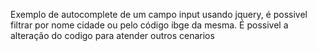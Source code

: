 Exemplo de autocomplete de um campo input usando jquery, é possivel filtrar por nome cidade ou pelo código ibge da mesma.
É possivel a alteração do codigo para atender outros cenarios
